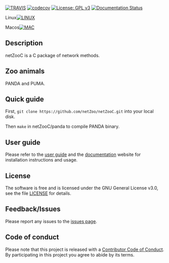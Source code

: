 [![TRAVIS](https://travis-ci.org/netZoo/netZooC.svg?branch=master)](https://travis-ci.org/netZoo/netZooC/)
[![codecov](https://codecov.io/gh/netZoo/netZooC/branch/devel/graph/badge.svg)](https://codecov.io/gh/netZoo/netZooC)
[![License: GPL v3](https://img.shields.io/badge/License-GPLv3-blue.svg)](https://www.gnu.org/licenses/gpl-3.0)
[![Documentation Status](https://readthedocs.org/projects/netzooc/badge/?version=latest)](https://netzooc.readthedocs.io/en/latest/?badge=latest)
 
Linux[![LINUX](https://travis-ci-job-status.herokuapp.com/badge/netZoo/netZooC/master/linux)](https://travis-ci.org/netZoo/netZooC)

Macos[![MAC](https://travis-ci-job-status.herokuapp.com/badge/netZoo/netZooC/master/macos)](https://travis-ci.org/netZoo/netZooC)

## Description
netZooC is a C package of network methods.

## Zoo animals
PANDA and PUMA.

## Quick guide
First, `git clone https://github.com/netZoo/netZooC.git` into your local disk.

Then `make` in netZooC/panda to compile PANDA binary.

## User guide
Please refer to the [user guide](UserGuide.md) and the [documentation](https://netzooc.readthedocs.io/en/latest/) website for installation instructions and usage.

## License
The software is free and is licensed under the GNU General License v3.0, see the file [LICENSE](LICENSE.txt) for details.

## Feedback/Issues
Please report any issues to the [issues page](https://github.com/netZoo/netZooC/issues).

## Code of conduct
Please note that this project is released with a [Contributor Code of Conduct](CONDUCT.md). By participating in this project you agree to abide by its terms.
